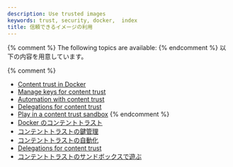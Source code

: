 ```yaml
---
description: Use trusted images
keywords: trust, security, docker,  index
title: 信頼できるイメージの利用
---
```


{% comment %}
The following topics are available:
{% endcomment %}
以下の内容を用意しています。

{% comment %}
* [Content trust in Docker](content_trust.md)
* [Manage keys for content trust](trust_key_mng.md)
* [Automation with content trust](trust_automation.md)
* [Delegations for content trust](trust_delegation.md)
* [Play in a content trust sandbox](trust_sandbox.md)
{% endcomment %}
* [Docker のコンテントトラスト](content_trust.md)
* [コンテントトラストの鍵管理](trust_key_mng.md)
* [コンテントトラストの自動化](trust_automation.md)
* [Delegations for content trust](trust_delegation.md)
* [コンテントトラストのサンドボックスで遊ぶ](trust_sandbox.md)
